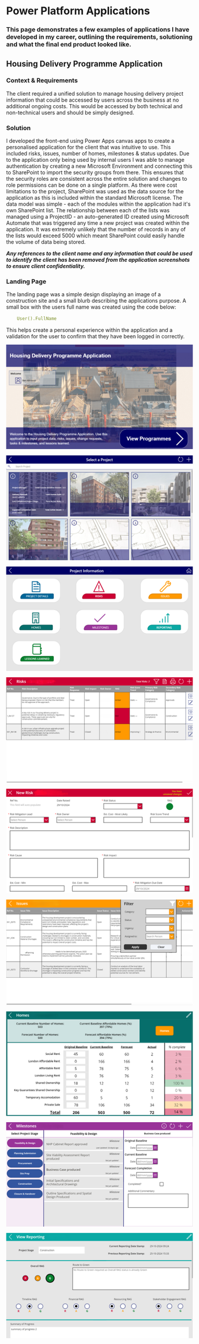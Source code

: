 # Power Platform Applications
### This page demonstrates a few examples of applications I have developed in my career, outlining the requirements, solutioning and what the final end product looked like.

## Housing Delivery Programme Application
### Context & Requirements
The client required a unified solution to manage housing delivery project information that could be accessed by users across the business at no additional ongoing costs. This would be accessed by both technical and non-technical users and should be simply designed.

### Solution
I developed the front-end using Power Apps canvas apps to create a personalised application for the client that was intuitive to use. This included risks, issues, number of homes, milestones & status updates. Due to the application only being used by internal users I was able to manage authentication by creating a new Microsoft Environment and connecting this to SharePoint to import the security groups from there. This ensures that the security roles are consistent across the entire solution and changes to role permissions can be done on a single platform. As there were cost limitations to the project, SharePoint was used as the data source for the application as this is included within the standard Microsoft license.
The data model was simple - each of the modules within the application had it's own SharePoint list. The relationship between each of the lists was managed using a ProjectID - an auto-generated ID created using Microsoft Automate that was triggered any time a new project was created within the application. It was extremely unlikely that the number of records in any of the lists would exceed 5000 which meant SharePoint could easily handle the volume of data being stored.

***Any references to the client name and any information that could be used to identify the client has been removed from the application screenshots to ensure client confidentiality.***

### Landing Page
The landing page was a simple design displaying an image of a construction site and a small blurb describing the applications purpose. A small box with the users full name was created using the code below:

```YAML
    User().FullName
```

This helps create a personal experience within the application and a validation for the user to confirm that they have been logged in correctly.

![Landing Page of Power Apps Application](docs/assets/images/Landing_Page.png)

![Project Selection Screen showing high level metrics](docs/assets/images/Project_Screen_2.png)

![Module Selection Screen](docs/assets/images/Project_Landing_Page.png)

![Risks structured in a scrollable container with headings](docs/assets/images/Risks.png)

![Add a new risk](docs/assets/images/New_Risk.png)

![Issues structured in a scrollable container with headings](docs/assets/images/Issues.png)

![Number of homes to be built with baselines and tenure type](docs/assets/images/Homes.png)

![Project Stages with milestones and completion baselines](docs/assets/images/Milestones.png)

![Reporting Module for status updates](docs/assets/images/Reporting.png)
